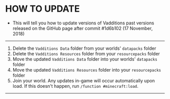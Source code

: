 HOW TO UPDATE
=============

- This will tell you how to update versions of Vadditions past versions released on the GitHub page after commit #1d6b102 (17 November, 2018)

------------------------------------------------------------------------------------------------------------------------------------
1. Delete the       `Vadditions Data`      folder from your worlds' `datapacks`     folder
2. Delete the       `Vadditions Resources` folder from your         `resourcepacks` folder
3. Move the updated `Vadditions Data`      folder into your worlds' `datapacks`     folder
4. Move the updated `Vadditions Resources` folder into your         `resourcepacks` folder
5. Join your world. Any updates in-game will occur automatically upon load. If this doesn't happen, run `/function #minecraft:load`.
------------------------------------------------------------------------------------------------------------------------------------